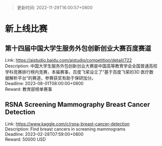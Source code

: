 > 更新时间: 2022-11-29T16:00:57+0800 

# 新上线比赛


## 第十四届中国大学生服务外包创新创业大赛百度赛道
Link: https://aistudio.baidu.com/aistudio/competition/detail/722  
Description: 中国大学生服务外包创新创业大赛是中国高等教育学会全国普通高校学科竞赛排行榜内竞赛，本届赛事，百度飞桨设立了“基于百度飞桨的3D 医疗数据解析平台”的赛道，参赛获奖有助于保研加分。  
Deadline: 2023-08-01T08:00:00+0800  
Reward: 教育部榜单赛事  

## RSNA Screening Mammography Breast Cancer Detection
Link: https://www.kaggle.com/c/rsna-breast-cancer-detection  
Description: Find breast cancers in screening mammograms  
Deadline: 2023-02-28T07:59:00+0800  
Reward: 50000 USD  

